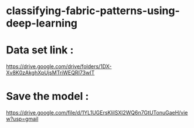 # classifying-fabric-patterns-using-deep-learning

# Data set link :
https://drive.google.com/drive/folders/1DX-Xv8K0zAkghXpUjsMTriWEQRI73wIT

# Save the model :
https://drive.google.com/file/d/1YL1UGErsKlilSXl2WQ6n7GtUTonuGaeH/view?usp=gmail
